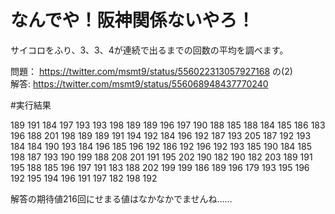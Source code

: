 # なんでや！阪神関係ないやろ！

サイコロをふり、3、3、4が連続で出るまでの回数の平均を調べます。  
  
  
問題：
https://twitter.com/msmt9/status/556022313057927168
の(2)  
解答:
https://twitter.com/msmt9/status/556068948437770240

  
    
#実行結果

189
191
184
197
193
193
198
189
189
196
197
190
188
185
188
184
185
186
183
196
188
201
198
189
189
191
194
192
184
196
192
187
193
205
187
192
193
184
184
190
193
184
196
185
196
192
186
192
196
192
193
185
190
184
185
198
187
193
190
199
188
208
201
191
195
202
190
182
190
182
203
189
191
195
188
185
196
197
191
183
188
202
199
199
186
189
196
179
193
195
196
192
195
194
196
191
197
182
198
192

解答の期待値216回にせまる値はなかなかでませんね……
